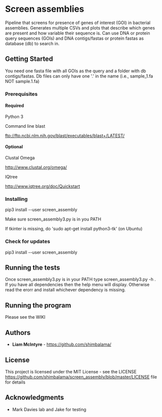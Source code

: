 # Screen assemblies

Pipeline that screens for presence of genes of interest (GOI) in bacterial assemblies. Generates multiple CSVs and plots that describe which genes are present and how variable their sequence is. Can use DNA or protein query sequences (GOIs) and DNA contigs/fastas or protein fastas as database (db) to search in. 

## Getting Started

You need one fasta file with all GOIs as the query and a folder with db contigs/fastas. Db files can only have one '.' in the name (i.e., sample_1.fa NOT sample.1.fa) 

### Prerequisites

#### Required

Python 3

Command line blast

ftp://ftp.ncbi.nlm.nih.gov/blast/executables/blast+/LATEST/

#### Optional

Clustal Omega

http://www.clustal.org/omega/

IQtree

http://www.iqtree.org/doc/Quickstart

### Installing

pip3 install --user screen_assembly

Make sure screen_assembly3.py is in you PATH

If tkinter is missing, do 'sudo apt-get install python3-tk' (on Ubuntu)

### Check for updates

pip3 install --user screen_assembly

## Running the tests

Once screen_assembly3.py is in your PATH type screen_assembly3.py -h . If you have all dependencies then the help menu will display. Otherwise read the erorr and install whichever dependency is missing.

## Running the program

Please see the WIKI

## Authors

* **Liam McIntyre** - https://github.com/shimbalama/

## License

This project is licensed under the MIT License - see the LICENSE https://github.com/shimbalama/screen_assembly/blob/master/LICENSE file for details

## Acknowledgments

* Mark Davies lab and Jake for testing

